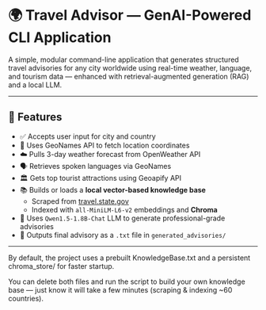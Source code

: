 # 🌍 Travel Advisor — GenAI-Powered CLI Application

A simple, modular command-line application that generates structured travel advisories for any city worldwide using real-time weather, language, and tourism data — enhanced with retrieval-augmented generation (RAG) and a local LLM.

---

## 🚀 Features

- ✅ Accepts user input for city and country
- 📍 Uses GeoNames API to fetch location coordinates
- ☁️ Pulls 3-day weather forecast from OpenWeather API
- 🗣 Retrieves spoken languages via GeoNames
- 🏛 Gets top tourist attractions using Geoapify API
- 📚 Builds or loads a **local vector-based knowledge base**
  - Scraped from [travel.state.gov](https://travel.state.gov)
  - Indexed with `all-MiniLM-L6-v2` embeddings and **Chroma**
- 🤖 Uses `Qwen1.5-1.8B-Chat` LLM to generate professional-grade advisories
- 💾 Outputs final advisory as a `.txt` file in `generated_advisories/`

---

By default, the project uses a prebuilt KnowledgeBase.txt and a persistent chroma_store/ for faster startup.

You can delete both files and run the script to build your own knowledge base — just know it will take a few minutes (scraping & indexing ~60 countries).
